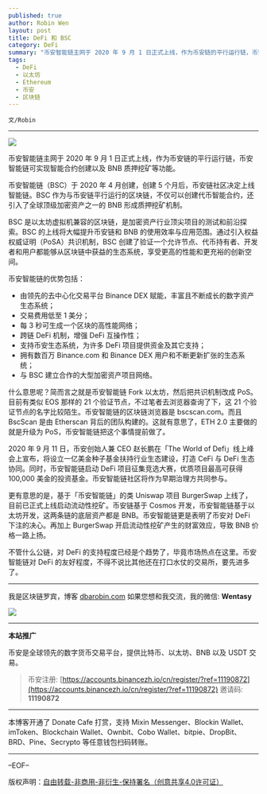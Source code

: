 ```yaml
---
published: true
author: Robin Wen
layout: post
title: DeFi 和 BSC
category: DeFi
summary: "币安智能链主网于 2020 年 9 月 1 日正式上线，作为币安链的平行运行链，币安智能链可实现智能合约创建以及 BNB 质押挖矿等功能。币安智能链（BSC）于 2020 年 4 月创建，创建 5 个月后，币安链社区决定上线智能链。BSC 作为与币安链平行运行的区块链，不仅可以创建代币智能合约，还引入了全球顶级加密资产之一的 BNB 形成质押挖矿机制。不管什么公链，对 DeFi 的支持程度已经是个趋势了，毕竟市场热点在这里。币安智能链对 DeFi 的友好程度，不得不说比其他还在打口水仗的交易所，要先进多了。"
tags:
  - DeFi
  - 以太坊
  - Ethereum
  - 币安
  - 区块链
---
```


`文/Robin`

***

![](https://cdn.dbarobin.com/j0kswbg.png)

币安智能链主网于 2020 年 9 月 1 日正式上线，作为币安链的平行运行链，币安智能链可实现智能合约创建以及 BNB 质押挖矿等功能。

币安智能链（BSC）于 2020 年 4 月创建，创建 5 个月后，币安链社区决定上线智能链。BSC 作为与币安链平行运行的区块链，不仅可以创建代币智能合约，还引入了全球顶级加密资产之一的 BNB 形成质押挖矿机制。

BSC 是以太坊虚拟机兼容的区块链，是加密资产行业顶尖项目的测试和前沿探索。BSC 的上线将大幅提升币安链和 BNB 的使用效率与应用范围。通过引入权益权威证明（PoSA）共识机制，BSC 创建了验证一个允许节点、代币持有者、开发者和用户都能够从区块链中获益的生态系统，享受更高的性能和更充裕的创新空间。

币安智能链的优势包括：

* 由领先的去中心化交易平台 Binance DEX 赋能，丰富且不断成长的数字资产生态系统；
* 交易费用低至 1 美分；
* 每 3 秒可生成一个区块的高性能网络；
* 跨链 DeFi 机制，增强 DeFi 互操作性；
* 支持币安生态系统，为许多 DeFi 项目提供资金及其它支持；
* 拥有数百万 Binance.com 和 Binance DEX 用户和不断更新扩张的生态系统；
* 与 BSC 建立合作的大型加密资产项目网络。

什么意思呢？简而言之就是币安智能链 Fork 以太坊，然后把共识机制改成 PoS。目前有类似 EOS 那样的 21 个验证节点，不过笔者去浏览器查询了下，这 21 个验证节点的名字比较陌生。币安智能链的区块链浏览器是 bscscan.com。而且 BscScan 是由 Etherscan 背后的团队构建的。这就有意思了，ETH 2.0 主要做的就是升级为 PoS，币安智能链把这个事情提前做了。

2020 年 9 月 11 日，币安创始人兼 CEO 赵长鹏在「The World of Defi」线上峰会上宣布，将设立一亿美金种子基金扶持行业生态建设，打造 CeFi 与 DeFi 生态协同。同时，币安智能链启动 DeFi 项目征集竞选大赛，优质项目最高可获得 100,000 美金的投资基金。币安智能链社区将作为早期治理方共同参与。

更有意思的是，基于「币安智能链」的类 Uniswap 项目 BurgerSwap 上线了，目前已正式上线启动流动性挖矿。币安链基于 Cosmos 开发，币安智能链基于以太坊开发，这两条链的底层资产都是 BNB。币安智能链更是表明了币安对 DeFi 下注的决心。再加上 BurgerSwap 开启流动性挖矿产生的财富效应，导致 BNB 价格一路上扬。

不管什么公链，对 DeFi 的支持程度已经是个趋势了，毕竟市场热点在这里。币安智能链对 DeFi 的友好程度，不得不说比其他还在打口水仗的交易所，要先进多了。

***

我是区块链罗宾，博客 [dbarobin.com](https://dbarobin.com/)
如果您想和我交流，我的微信: **Wentasy**

![](https://cdn.dbarobin.com/v4yywe2.png)

***

**本站推广**

币安是全球领先的数字货币交易平台，提供比特币、以太坊、BNB 以及 USDT 交易。

> 币安注册: [https://accounts.binancezh.io/cn/register/?ref=11190872](https://accounts.binancezh.io/cn/register/?ref=11190872)
> 邀请码: **11190872**

***

本博客开通了 Donate Cafe 打赏，支持 Mixin Messenger、Blockin Wallet、imToken、Blockchain Wallet、Ownbit、Cobo Wallet、bitpie、DropBit、BRD、Pine、Secrypto 等任意钱包扫码转账。

<center>
    <div class="--donate-button"
         data-button-id="f8b9df0d-af9a-460d-8258-d3f435445075"
    ></div>
</center>

***

–EOF–

版权声明：[自由转载-非商用-非衍生-保持署名（创意共享4.0许可证）](http://creativecommons.org/licenses/by-nc-nd/4.0/deed.zh)